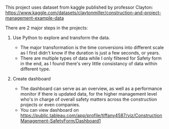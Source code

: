 This project uses dataset from kaggle published by professor Clayton: https://www.kaggle.com/datasets/claytonmiller/construction-and-project-management-example-data

There are 2 major steps in the projects:
1. Use Python to explore and transform the data.
   - The major transformation is the time conversions into different scale as I first didn't know if the duration is just a few seconds, or years.
   - There are multiple types of data while I only filtered for Safety form in the end, as I found there's very little consistancy of data within different type.
   
2. Create dashboard
   - The dashboard can serve as an overview, as well as a performance monitor if there is updated data, for the higher management level who's in charge of overall safety matters across the construction projects or even companies.
   - You can view dashboard on https://public.tableau.com/app/profile/tiffany4587/viz/ConstructionManagement-SafetyForm/Dashboard1
